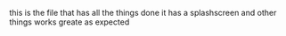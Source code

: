 this is the file that has all the things done it has a splashscreen and other things works greate as expected 
